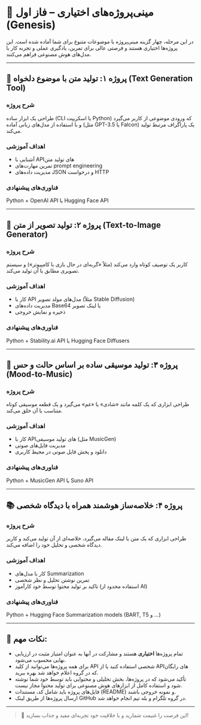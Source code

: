 # 🎯 مینی‌پروژه‌های اختیاری – فاز اول (Genesis)

در این مرحله، چهار گزینه مینی‌پروژه با موضوعات متنوع برای شما آماده شده است. این پروژه‌ها اختیاری هستند و فرصتی عالی برای تمرین، یادگیری عملی و تجربه کار با مدل‌های هوش مصنوعی فراهم می‌کنند.

---

## 🧩 پروژه ۱: تولید متن با موضوع دلخواه (Text Generation Tool)

### شرح پروژه  
طراحی یک ابزار ساده (CLI یا اسکریپت Python) که ورودی موضوعی از کاربر می‌گیرد و با استفاده از مدل‌های زبانی آماده (مثل GPT-3.5 یا Falcon) یک پاراگراف مرتبط تولید می‌کند.

### اهداف آموزشی  
- آشنایی با APIهای تولید متن  
- تمرین مهارت‌های prompt engineering  
- مدیریت داده‌های JSON و درخواست HTTP  

### فناوری‌های پیشنهادی  
Python + OpenAI API یا Hugging Face API

---

## 🎨 پروژه ۲: تولید تصویر از متن (Text-to-Image Generator)

### شرح پروژه  
کاربر یک توصیف کوتاه وارد می‌کند (مثلاً «گربه‌ای در حال بازی با کامپیوتر») و سیستم تصویری مطابق با آن تولید می‌کند.

### اهداف آموزشی  
- کار با API مدل‌های مولد تصویر (مثلاً Stable Diffusion)  
- مدیریت داده‌های Base64 یا لینک تصویر  
- ذخیره و نمایش خروجی

### فناوری‌های پیشنهادی  
Python + Stability.ai API یا Hugging Face Diffusers

---

## 🎵 پروژه ۳: تولید موسیقی ساده بر اساس حالت و حس (Mood-to-Music)

### شرح پروژه  
طراحی ابزاری که یک کلمه مانند «شادی» یا «غم» می‌گیرد و یک قطعه موسیقی کوتاه متناسب با آن خلق می‌کند.

### اهداف آموزشی  
- کار با APIهای تولید موسیقی (مثل MusicGen)  
- مدیریت فایل‌های صوتی  
- دانلود و پخش فایل صوتی در محیط کاربری

### فناوری‌های پیشنهادی  
Python + MusicGen API یا Suno API

---

## 📚 پروژه ۴: خلاصه‌ساز هوشمند همراه با دیدگاه شخصی

### شرح پروژه  
طراحی ابزاری که یک متن یا لینک مقاله می‌گیرد، خلاصه‌ای از آن تولید می‌کند و کاربر دیدگاه شخصی و تحلیل خود را اضافه می‌کند.

### اهداف آموزشی  
- کار با مدل‌های Summarization  
- تمرین نوشتن تحلیل و نظر شخصی  
- تاکید بر تولید محتوا توسط خود کارآموز (استفاده محدود از AI)

### فناوری‌های پیشنهادی  
Python + Hugging Face Summarization models (BART, T5 و ...)

---

## 🔔 نکات مهم:

- تمام پروژه‌ها **اختیاری** هستند و مشارکت در آنها به عنوان امتیاز مثبت در ارزیابی نهایی محسوب می‌شود.  
- برای همه پروژه‌ها می‌توانید از کلید API شخصی استفاده کنید یا از APIهای رایگان که در گروه اعلام خواهد شد بهره ببرید.  
- تأکید می‌شود که در پروژه‌ها، بخش تحلیلی و محتوایی باید توسط خود شما نوشته شود و استفاده کامل از ابزارهای هوش مصنوعی برای تولید محتوا مجاز نیست.  
- فایل‌های پروژه باید شامل کد، مستندات (README) و نمونه خروجی باشند.  
- ارسال پروژه‌ها از طریق لینک GitHub در گروه تلگرام و بله تیم انجام خواهد شد.

---

> 🌟 این فرصت را غنیمت شمارید و با خلاقیت خود تجربه‌ای مفید و جذاب بسازید!

